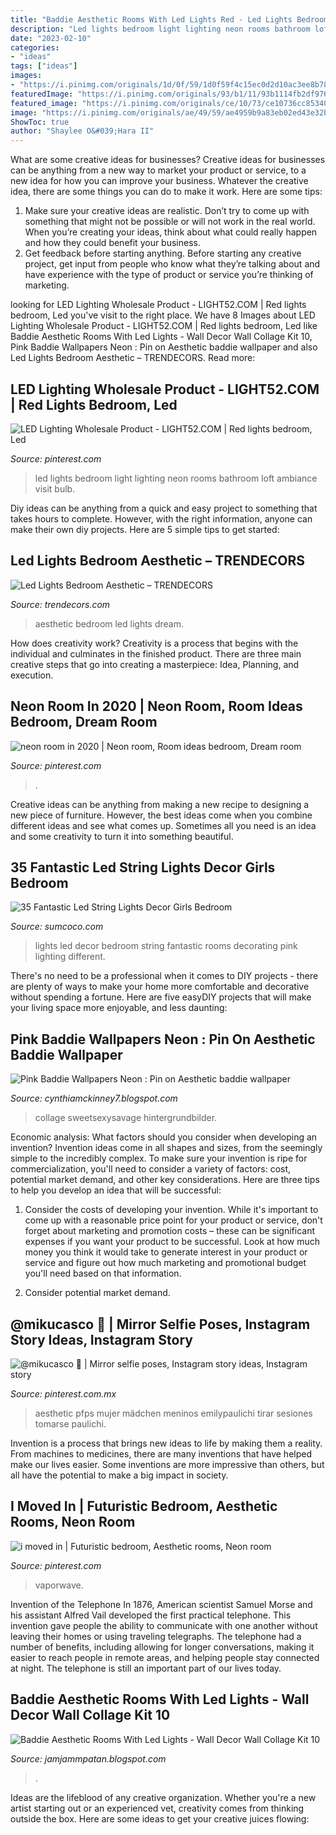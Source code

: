 ```yaml
---
title: "Baddie Aesthetic Rooms With Led Lights Red - Led Lights Bedroom Aesthetic – Trendecors"
description: "Led lights bedroom light lighting neon rooms bathroom loft ambiance visit bulb"
date: "2023-02-10"
categories:
- "ideas"
tags: ["ideas"]
images:
- "https://i.pinimg.com/originals/1d/0f/59/1d0f59f4c15ec0d2d10ac3ee8b78b3c9.png"
featuredImage: "https://i.pinimg.com/originals/93/b1/11/93b1114fb2df9760b293378312c19598.jpg"
featured_image: "https://i.pinimg.com/originals/ce/10/73/ce10736cc8534004bd78bf66c3b22e9c.jpg"
image: "https://i.pinimg.com/originals/ae/49/59/ae4959b9a83eb02ed43e32bb31ad7708.jpg"
ShowToc: true
author: "Shaylee O&#039;Hara II"
---
```



What are some creative ideas for businesses?
Creative ideas for businesses can be anything from a new way to market your product or service, to a new idea for how you can improve your business. Whatever the creative idea, there are some things you can do to make it work. Here are some tips: 
1. Make sure your creative ideas are realistic. Don’t try to come up with something that might not be possible or will not work in the real world. When you’re creating your ideas, think about what could really happen and how they could benefit your business. 
2. Get feedback before starting anything. Before starting any creative project, get input from people who know what they’re talking about and have experience with the type of product or service you’re thinking of marketing.

	

		
looking for LED Lighting Wholesale Product - LIGHT52.COM | Red lights bedroom, Led you've visit to the right place. We have 8 Images about LED Lighting Wholesale Product - LIGHT52.COM | Red lights bedroom, Led like Baddie Aesthetic Rooms With Led Lights - Wall Decor Wall Collage Kit 10, Pink Baddie Wallpapers Neon : Pin on Aesthetic baddie wallpaper and also Led Lights Bedroom Aesthetic – TRENDECORS. Read more:
		
    
## LED Lighting Wholesale Product - LIGHT52.COM | Red Lights Bedroom, Led

<img loading=lazy src="https://i.pinimg.com/originals/93/b1/11/93b1114fb2df9760b293378312c19598.jpg" onerror="this.onerror=null;this.src='https://tse4.mm.bing.net/th?id=OIP.i6m4RmdM8upMfLU3m3yg1QHaE7&amp;pid=15.1';" alt="LED Lighting Wholesale Product - LIGHT52.COM | Red lights bedroom, Led">

_Source: pinterest.com_

>led lights bedroom light lighting neon rooms bathroom loft ambiance visit bulb. 

	

Diy ideas can be anything from a quick and easy project to something that takes hours to complete. However, with the right information, anyone can make their own diy projects. Here are 5 simple tips to get started:

    
## Led Lights Bedroom Aesthetic – TRENDECORS

<img loading=lazy src="https://i.pinimg.com/originals/ae/49/59/ae4959b9a83eb02ed43e32bb31ad7708.jpg" onerror="this.onerror=null;this.src='https://tse4.mm.bing.net/th?id=OIP.GArW1HBUS47WAHlf8sKytgHaJ4&amp;pid=15.1';" alt="Led Lights Bedroom Aesthetic – TRENDECORS">

_Source: trendecors.com_

>aesthetic bedroom led lights dream. 

	

How does creativity work?
Creativity is a process that begins with the individual and culminates in the finished product. There are three main creative steps that go into creating a masterpiece: Idea, Planning, and execution.

    
## Neon Room In 2020 | Neon Room, Room Ideas Bedroom, Dream Room

<img loading=lazy src="https://i.pinimg.com/originals/a3/b3/28/a3b32871efd87f5b6973c2c465df0c62.jpg" onerror="this.onerror=null;this.src='https://tse3.mm.bing.net/th?id=OIP.a2HNMUQm7zqBJG2veM2ptwHaOs&amp;pid=15.1';" alt="neon room in 2020 | Neon room, Room ideas bedroom, Dream room">

_Source: pinterest.com_

>. 

	

Creative ideas can be anything from making a new recipe to designing a new piece of furniture. However, the best ideas come when you combine different ideas and see what comes up. Sometimes all you need is an idea and some creativity to turn it into something beautiful.

    
## 35 Fantastic Led String Lights Decor Girls Bedroom

<img loading=lazy src="https://www.sumcoco.com/wp-content/uploads/2019/05/Led-Decor-bedroom7.jpg" onerror="this.onerror=null;this.src='https://tse4.mm.bing.net/th?id=OIP.Ny_OYNsOdsTIV4E1ExLqEQHaJ4&amp;pid=15.1';" alt="35 Fantastic Led String Lights Decor Girls Bedroom">

_Source: sumcoco.com_

>lights led decor bedroom string fantastic rooms decorating pink lighting different. 

	

There's no need to be a professional when it comes to DIY projects - there are plenty of ways to make your home more comfortable and decorative without spending a fortune. Here are five easyDIY projects that will make your living space more enjoyable, and less daunting: 

    
## Pink Baddie Wallpapers Neon : Pin On Aesthetic Baddie Wallpaper

<img loading=lazy src="https://i.pinimg.com/originals/ce/10/73/ce10736cc8534004bd78bf66c3b22e9c.jpg" onerror="this.onerror=null;this.src='https://tse2.mm.bing.net/th?id=OIP.MaIRP8iOHjI0_nj7oaaSXQHaHa&amp;pid=15.1';" alt="Pink Baddie Wallpapers Neon : Pin on Aesthetic baddie wallpaper">

_Source: cynthiamckinney7.blogspot.com_

>collage sweetsexysavage hintergrundbilder. 

	

Economic analysis: What factors should you consider when developing an invention?
Invention ideas come in all shapes and sizes, from the seemingly simple to the incredibly complex. To make sure your invention is ripe for commercialization, you'll need to consider a variety of factors: cost, potential market demand, and other key considerations. Here are three tips to help you develop an idea that will be successful: 
1. Consider the costs of developing your invention. While it's important to come up with a reasonable price point for your product or service, don't forget about marketing and promotion costs – these can be significant expenses if you want your product to be successful. Look at how much money you think it would take to generate interest in your product or service and figure out how much marketing and promotional budget you'll need based on that information.

2. Consider potential market demand.

    
## @mikucasco 🍒 | Mirror Selfie Poses, Instagram Story Ideas, Instagram Story

<img loading=lazy src="https://i.pinimg.com/736x/cf/0a/87/cf0a87f67cee8155952ccc8a8d3b8160.jpg" onerror="this.onerror=null;this.src='https://tse4.mm.bing.net/th?id=OIP.C4klboWl5Ub8F-ivVDxbFwHaNK&amp;pid=15.1';" alt="@mikucasco 🍒 | Mirror selfie poses, Instagram story ideas, Instagram story">

_Source: pinterest.com.mx_

>aesthetic pfps mujer mädchen meninos emilypaulichi tirar sesiones tomarse paulichi. 

	

Invention is a process that brings new ideas to life by making them a reality. From machines to medicines, there are many inventions that have helped make our lives easier. Some inventions are more impressive than others, but all have the potential to make a big impact in society.

    
## I Moved In | Futuristic Bedroom, Aesthetic Rooms, Neon Room

<img loading=lazy src="https://i.pinimg.com/originals/1d/0f/59/1d0f59f4c15ec0d2d10ac3ee8b78b3c9.png" onerror="this.onerror=null;this.src='https://tse4.mm.bing.net/th?id=OIP.Hu4ivCjQetbhWhlqmVsCbAHaFL&amp;pid=15.1';" alt="i moved in | Futuristic bedroom, Aesthetic rooms, Neon room">

_Source: pinterest.com_

>vaporwave. 

	

Invention of the Telephone
In 1876, American scientist Samuel Morse and his assistant Alfred Vail developed the first practical telephone. This invention gave people the ability to communicate with one another without leaving their homes or using traveling telegraphs. The telephone had a number of benefits, including allowing for longer conversations, making it easier to reach people in remote areas, and helping people stay connected at night. The telephone is still an important part of our lives today.

    
## Baddie Aesthetic Rooms With Led Lights - Wall Decor Wall Collage Kit 10

<img loading=lazy src="https://lh5.googleusercontent.com/proxy/NkGhPYs34pFy1bB7vlw5qap_Er5_PVpofx-6mQz-O7a-t2Zges7skBK6356EInoLLlmQIehACnbnfcP5rJqWY13ccB3bTWl845hr8Rdm-Rc8NrUOX8P6922as6eDbIMlMav2KWZAVrNkohknHoP88nyCwdUlmYpglRFb=w1200-h630-p-k-no-nu" onerror="this.onerror=null;this.src='https://tse4.mm.bing.net/th?id=OIP._LTnETYzHflFRS6F7jezLwHaJO&amp;pid=15.1';" alt="Baddie Aesthetic Rooms With Led Lights - Wall Decor Wall Collage Kit 10">

_Source: jamjammpatan.blogspot.com_

>. 

	

Ideas are the lifeblood of any creative organization. Whether you're a new artist starting out or an experienced vet, creativity comes from thinking outside the box. Here are some ideas to get your creative juices flowing: 

